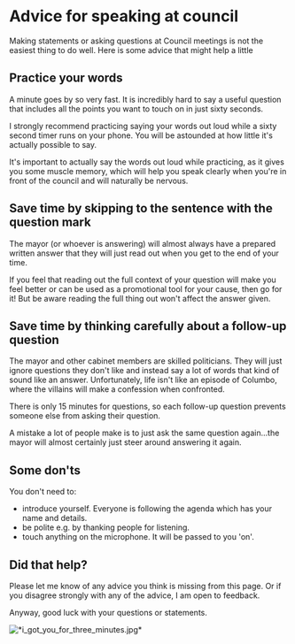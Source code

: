 # Advice for speaking at council

Making statements or asking questions at Council meetings is not the easiest thing to do well. Here is some advice that might help a little

## Practice your words

A minute goes by so very fast. It is incredibly hard to say a useful question that includes all the points you want to touch on in just sixty seconds.

I strongly recommend practicing saying your words out loud while a sixty second timer runs on your phone. You will be astounded at how little it's actually possible to say.

It's important to actually say the words out loud while practicing, as it gives you some muscle memory, which will help you speak clearly when you're in front of the council and will naturally be nervous.

## Save time by skipping to the sentence with the question mark

The mayor (or whoever is answering) will almost always have a prepared written answer that they will just read out when you get to the end of your time. 

If you feel that reading out the full context of your question will make you feel better or can be used as a promotional tool for your cause, then go for it! But be aware reading the full thing out won't affect the answer given.

## Save time by thinking carefully about a follow-up question

The mayor and other cabinet members are skilled politicians. They will just ignore questions they don't like and instead say a lot of words that kind of sound like an answer. Unfortunately, life isn't like an episode of Columbo, where the villains will make a confession when confronted.

There is  only 15 minutes for questions, so each follow-up question prevents someone else from asking their question.

A mistake a lot of people make is to just ask the same question again...the mayor will almost certainly just steer around answering it again.

## Some don'ts

You don't need to:

* introduce yourself. Everyone is following the agenda which has your name and details.
* be polite e.g. by thanking people for listening.
* touch anything on the microphone. It will be passed to you 'on'.


## Did that help?

Please let me know of any advice you think is missing from this page. Or if you disagree strongly with any of the advice, I am open to feedback.


Anyway, good luck with your questions or statements.

<img src='/images/funny/got_you_for_three_minutes.png' class="thumb_image" alt="*i_got_you_for_three_minutes.jpg*"/>